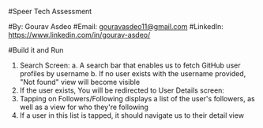 #Speer Tech Assessment

#By: Gourav Asdeo
#Email: gouravasdeo11@gmail.com
#LinkedIn: https://www.linkedin.com/in/gourav-asdeo/


#Build it and Run
1. Search Screen:
   a. A search bar that enables us to fetch GitHub user profiles by username
   b. If no user exists with the username provided, "Not found" view will become visible
2. If the user exists, You will be redirected to User Details screen:
3. Tapping on Followers/Following displays a list of the user's followers, 
    as well as a view for who they're following
4. If a user in this list is tapped, it should navigate us to their detail view
